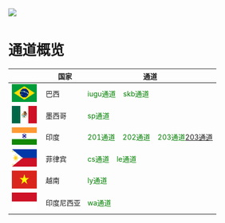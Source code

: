 # <img src="assets/images/logo.png" height=20> 
# 通道概览

||&nbsp;&nbsp;国家|通道|
|--|-------|------|
|<img src="assets/images/巴西.png">|巴西|<label style="color:green">iugu通道</label>&nbsp;&nbsp;&nbsp;&nbsp;<label style="color:green">skb通道</label>| 
|<img src="assets/images/墨西哥.png">&nbsp;|墨西哥|<label style="color:green">sp通道</label>|
|<img src="assets/images/印度.png">&nbsp;|印度|<label style="color:green">201通道</label>&nbsp;&nbsp;&nbsp;&nbsp;<label style="color:green">202通道</label>&nbsp;&nbsp;&nbsp;&nbsp;<label style="color:green">203通道[203通道](代付(203).html)</label>|
|<img src="assets/images/菲律宾.png">&nbsp;|菲律宾|<label style="color:green">cs通道</label>&nbsp;&nbsp;&nbsp;&nbsp;<label style="color:green">le通道</label>|
|<img src="assets/images/越南.png">|越南|<label style="color:green">ly通道</label>| 
|<img src="assets/images/印度尼西亚.png">|印度尼西亚|<label style="color:green">wa通道</label>| 
